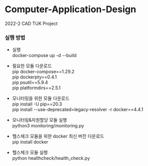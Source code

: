 # Computer-Application-Design
2022-2 CAD TUK Project


### 실행 방법

*  실행  
docker-compose up -d --build  
  
* 필요한 모듈 다운로드  
pip docker-compose==1.29.2  
pip dockerpty==0.4.1  
pip psutil==5.9.4  
pip platformdirs==2.5.1  
  
* 모니터링을 위한 모듈 다운로드  
pip install -U pip==20.3  
pip install --use-deprecated=legacy-resolver -r docker==4.4.1  
  
* 모니터링&자원할당 모듈 실행  
python3 monitoring/monitoring.py  
  
* 헬스체크 모듈을 위한 docker 최신 버전 다운로드  
pip install docker  
  
* 헬스체크 모듈 실행  
python healthcheck/health_check.py  

